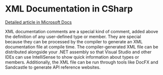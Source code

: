 # XML Documentation in CSharp

[Detailed article in Microsoft Docs](https://docs.microsoft.com/en-us/dotnet/csharp/codedoc)

XML documentation comments are a special kind of comment, added above the definition of any user-defined type or member. They are special because they can be processed by the compiler to generate an XML documentation file at compile time. The compiler-generated XML file can be distributed alongside your .NET assembly so that Visual Studio and other IDEs can use IntelliSense to show quick information about types or members. Additionally, the XML file can be run through tools like DocFX and Sandcastle to generate API reference websites.
